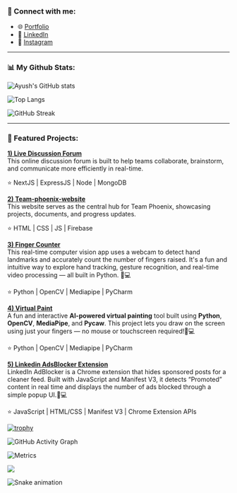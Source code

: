 ### 🔗 Connect with me:
- 🌐 [Portfolio](https://ayushv-nitj.github.io/Portfolio-AV/)  
- 💼 [LinkedIn](https://www.linkedin.com/in/ayush-verma-jsr25)  
- 📸 [Instagram](https://www.instagram.com/av_alanche._/?igsh=cGFkcDJyN3c5dDE5)

---
### 📊 My Github Stats:

![Ayush's GitHub stats](https://github-readme-stats.vercel.app/api?username=ayushv-nitj&show_icons=true&theme=radical)

![Top Langs](https://github-readme-stats.vercel.app/api/top-langs/?username=ayushv-nitj&layout=compact&theme=radical)


![GitHub Streak](https://streak-stats.demolab.com?user=ayushv-nitj&theme=dark&hide_border=true)

---

### 🚀 Featured Projects:
**[1) Live Discussion Forum](https://discussion-forum-topaz.vercel.app/)**  
This online discussion forum is built to help teams collaborate, brainstorm, and communicate more efficiently in real-time.

⭐ NextJS | ExpressJS | Node | MongoDB


**[2) Team-phoenix-website](https://ayushv-nitj.github.io/team-phoenix-website/index.html)**  
This website serves as the central hub for Team Phoenix, showcasing projects, documents, and progress updates.

⭐ HTML | CSS | JS | Firebase


**[3) Finger Counter](https://github.com/ayushv-nitj/Finger_Counter_Python.git)**  
This real-time computer vision app uses a webcam to detect hand landmarks and accurately count the number of fingers raised. It's a fun and intuitive way to explore hand tracking, gesture recognition, and real-time video processing — all built in Python. 🧠💻

⭐ Python | OpenCV | Mediapipe | PyCharm


**[4) Virtual Paint](https://github.com/ayushv-nitj/AI-Virtual-Paint.git)**  
A fun and interactive **AI-powered virtual painting** tool built using **Python**, **OpenCV**, **MediaPipe**, and **Pycaw**. This project lets you draw on the screen using just your fingers — no mouse or touchscreen required!🧠💻

⭐ Python | OpenCV | Mediapipe | PyCharm


**[5) Linkedin AdsBlocker Extension](https://github.com/ayushv-nitj/LinkedIn-AdsBlocker-Extension.git)**  
LinkedIn AdBlocker is a Chrome extension that hides sponsored posts for a cleaner feed. Built with JavaScript and Manifest V3, it detects “Promoted” content in real time and displays the number of ads blocked through a simple popup UI.🧠💻

⭐ JavaScript | HTML/CSS | Manifest V3 | Chrome Extension APIs 


[![trophy](https://github-profile-trophy.vercel.app/?username=ayushv-nitj)](https://github.com/ryo-ma/github-profile-trophy)

![GitHub Activity Graph](https://github-readme-activity-graph.vercel.app/graph?username=ayushv-nitj&theme=dracula)



![Metrics](https://metrics.lecoq.io/ayushv-nitj?template=classic&languages=1&stars=1&isocalendar=1)

![](https://komarev.com/ghpvc/?username=ayushv-nitj&color=green)

![Snake animation](https://github.com/ayushv-nitj/blob/output/github-contribution-grid-snake.svg)